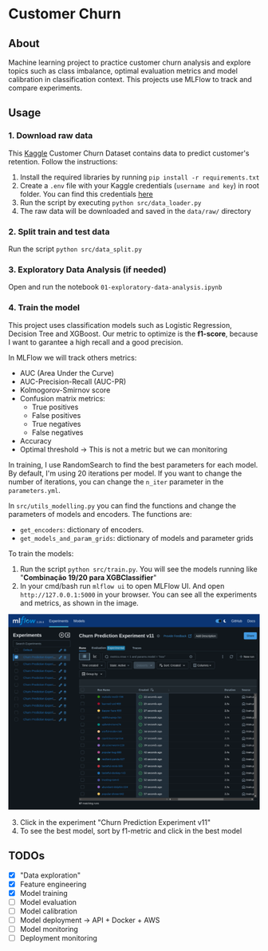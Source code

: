 # Customer Churn

## About

Machine learning project to practice customer churn analysis and explore topics such as class imbalance, optimal evaluation metrics and model calibration in classification context. This projects use MLFlow to track and compare experiments.

## Usage

### 1. Download raw data

This [Kaggle](https://www.kaggle.com/datasets/blastchar/telco-customer-churn) Customer Churn Dataset contains data to predict customer's retention. Follow the instructions:

1. Install the required libraries by running `pip install -r requirements.txt`
2. Create a `.env` file with your Kaggle credentials (`username and key`) in root folder. You can find this credentials [here](https://www.kaggle.com/docs/api#getting-started-installation-&-authentication) 
3. Run the script by executing `python src/data_loader.py`
4. The raw data will be downloaded and saved in the `data/raw/` directory

### 2. Split train and test data

Run the script `python src/data_split.py`

### 3. Exploratory Data Analysis (if needed)

Open and run the notebook `01-exploratory-data-analysis.ipynb` 

### 4. Train the model

This project uses classification models such as Logistic Regression, Decision Tree and XGBoost. Our metric to optimize is the **f1-score**, because I want to garantee a high recall and a good precision. 

In MLFlow we will track others metrics: 

- AUC (Area Under the Curve)
- AUC-Precision-Recall (AUC-PR)
- Kolmogorov-Smirnov score
- Confusion matrix metrics:
  - True positives
  - False positives
  - True negatives
  - False negatives
- Accuracy
- Optimal threshold -> This is not a metric but we can monitoring

In training, I use RandomSearch to find the best parameters for each model. By default, I'm using 20 iterations per model. If you want to change the number of iterations, you can change the `n_iter` parameter in the `parameters.yml`.

In `src/utils_modelling.py` you can find the functions and change the parameters of models and encoders. The functions are:

- `get_encoders`: dictionary of encoders. 
- `get_models_and_param_grids`: dictionary of models and parameter grids

To train the models:

1. Run the script `python src/train.py`. You will see the models running like "**Combinação 19/20 para XGBClassifier**"
2. In your cmd/bash run `mlflow ui` to open MLFlow UI. And open `http://127.0.0.1:5000` in your browser. You can see all the experiments and metrics, as shown in the image.

![alt text](images/image.png)

3. Click in the experiment "Churn Prediction Experiment v11"
4. To see the best model, sort by f1-metric and click in the best model

## TODOs

- [x] "Data exploration"
- [x] Feature engineering
- [x] Model training
- [ ] Model evaluation
- [ ] Model calibration
- [ ] Model deployment -> API + Docker + AWS
- [ ] Model monitoring
- [ ] Deployment monitoring